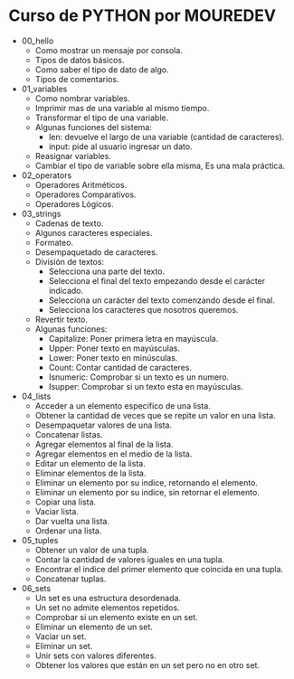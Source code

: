 # Curso de PYTHON por MOUREDEV

- 00_hello
  - Como mostrar un mensaje por consola.
  - Tipos de datos básicos.
  - Como saber el tipo de dato de algo.
  - Tipos de comentarios.
- 01_variables
  - Como nombrar variables.
  - Imprimir mas de una variable al mismo tiempo.
  - Transformar el tipo de una variable.
  - Algunas funciones del sistema:
    - len: devuelve el largo de una variable (cantidad de caracteres).
    - input: pide al usuario ingresar un dato.
  - Reasignar variables.
  - Cambiar el tipo de variable sobre ella misma, Es una mala práctica.
- 02_operators
  - Operadores Aritméticos.
  - Operadores Comparativos.
  - Operadores Lógicos.
- 03_strings
  - Cadenas de texto.
  - Algunos caracteres especiales.
  - Formateo.
  - Desempaquetado de caracteres.
  - División de textos:
    - Selecciona una parte del texto.
    - Selecciona el final del texto empezando desde el carácter indicado.
    - Selecciona un carácter del texto comenzando desde el final.
    - Selecciona los caracteres que nosotros queremos.
  - Revertir texto.
  - Algunas funciones:
    - Capitalize: Poner primera letra en mayúscula.
    - Upper: Poner texto en mayúsculas.
    - Lower: Poner texto en minúsculas.
    - Count: Contar cantidad de caracteres.
    - Isnumeric: Comprobar si un texto es un numero.
    - Isupper: Comprobar si un texto esta en mayúsculas.
- 04_lists
  - Acceder a un elemento especifico de una lista.
  - Obtener la cantidad de veces que se repite un valor en una lista.
  - Desempaquetar valores de una lista.
  - Concatenar listas.
  - Agregar elementos al final de la lista.
  - Agregar elementos en el medio de la lista.
  - Editar un elemento de la lista.
  - Eliminar elementos de la lista.
  - Eliminar un elemento por su indice, retornando el elemento.
  - Eliminar un elemento por su indice, sin retornar el elemento.
  - Copiar una lista.
  - Vaciar lista.
  - Dar vuelta una lista.
  - Ordenar una lista.
- 05_tuples
  - Obtener un valor de una tupla.
  - Contar la cantidad de valores iguales en una tupla.
  - Encontrar el indice del primer elemento que coincida en una tupla.
  - Concatenar tuplas.
- 06_sets
  * Un set es una estructura desordenada.
  * Un set no admite elementos repetidos.
  - Comprobar si un elemento existe en un set.
  - Eliminar un elemento de un set.
  - Vaciar un set.
  - Eliminar un set.
  - Unir sets con valores diferentes.
  - Obtener los valores que están en un set pero no en otro set.
